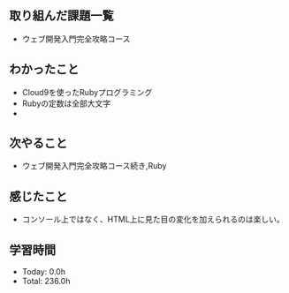 ## 取り組んだ課題一覧
- ウェブ開発入門完全攻略コース
## わかったこと
- Cloud9を使ったRubyプログラミング
- Rubyの定数は全部大文字
- 
## 次やること
- ウェブ開発入門完全攻略コース続き,Ruby
## 感じたこと
- コンソール上ではなく、HTML上に見た目の変化を加えられるのは楽しい。
## 学習時間
- Today: 0.0h
- Total: 236.0h

